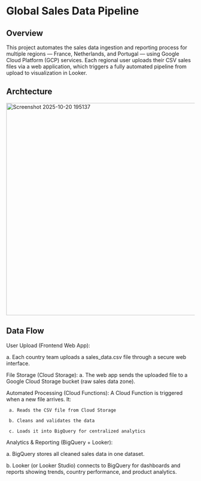 # Global Sales Data Pipeline

## Overview
This project automates the sales data ingestion and reporting process for multiple regions — France, Netherlands, and Portugal — using Google Cloud Platform (GCP) services.
Each regional user uploads their CSV sales files via a web application, which triggers a fully automated pipeline from upload to visualization in Looker.

## Archtecture

<img width="1234" height="568" alt="Screenshot 2025-10-20 195137" src="https://github.com/user-attachments/assets/502302f9-5531-445e-9008-b7128e9341ce" />

## Data Flow

User Upload (Frontend Web App):
  
  a. Each country team uploads a sales_data.csv file through a secure web interface.

File Storage (Cloud Storage):
  a. The web app sends the uploaded file to a Google Cloud Storage bucket (raw sales data zone).

Automated Processing (Cloud Functions):
  A Cloud Function is triggered when a new file arrives. It:

     a. Reads the CSV file from Cloud Storage

     b. Cleans and validates the data

     c. Loads it into BigQuery for centralized analytics

Analytics & Reporting (BigQuery + Looker):

  a. BigQuery stores all cleaned sales data in one dataset.

  b. Looker (or Looker Studio) connects to BigQuery for dashboards and reports showing trends, country performance, and product analytics.
